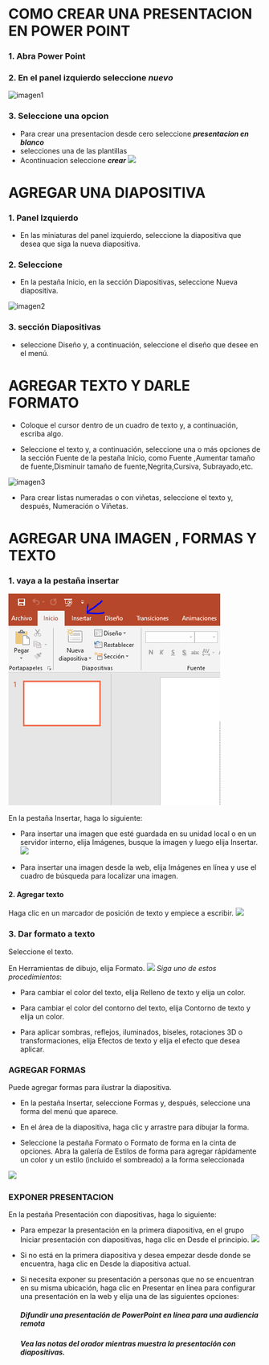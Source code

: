 # COMO CREAR UNA PRESENTACION EN POWER POINT
 ### 1. Abra Power Point
 ### 2. En el panel izquierdo seleccione _nuevo_ 
 ![imagen1](https://support.content.office.net/es-es/media/f523b06c-22c6-446a-bf6c-b3c3691b4c60.png)


 ### 3. Seleccione una opcion 
 + Para crear una presentacion desde cero seleccione ***presentacion en blanco***
 + selecciones una de las plantillas
 + Acontinuacion seleccione ***crear***
 ![](https://support.content.office.net/es-es/media/bd228fd9-3177-4848-b56c-c30dae8407ce.png)
 # AGREGAR UNA DIAPOSITIVA
 ### 1.  Panel Izquierdo
 + En las miniaturas del panel izquierdo, seleccione la diapositiva que desea que siga la nueva diapositiva.
  ### 2. Seleccione
  + En la pestaña Inicio, en la sección Diapositivas, seleccione Nueva diapositiva.
  
  ![imagen2](https://support.content.office.net/es-es/media/e518ef5c-ab01-427e-9d55-e80712065809.png)

### 3. sección Diapositivas
 + seleccione Diseño y, a continuación, seleccione el diseño que desee en el menú.

 # AGREGAR TEXTO Y DARLE FORMATO
 + Coloque el cursor dentro de un cuadro de texto y, a continuación, escriba algo.

+ Seleccione el texto y, a continuación, seleccione una o más opciones de la sección Fuente de la pestaña Inicio, como Fuente ,Aumentar tamaño de fuente,Disminuir tamaño de fuente,Negrita,Cursiva, Subrayado,etc.


![imagen3](https://support.content.office.net/es-es/media/818f1d00-621c-4004-a2b0-72c907a6d878.png)

+ Para crear listas numeradas o con viñetas, seleccione el texto y, después, Numeración o Viñetas.

# AGREGAR UNA IMAGEN , FORMAS Y TEXTO

### 1. vaya a la pestaña insertar

![imagen](/img\insetar_pp.PNG)

En la pestaña Insertar, haga lo siguiente:

+ Para insertar una imagen que esté guardada en su unidad local o en un servidor interno, elija Imágenes, busque la imagen y luego elija Insertar.
![](https://support.content.office.net/es-es/media/cfc5c68c-5b6e-4477-86eb-2888747c1aa7.png)

+ Para insertar una imagen desde la web, elija Imágenes en línea y use el cuadro de búsqueda para localizar una imagen.

#### 2. Agregar texto
Haga clic en un marcador de posición de texto y empiece a escribir.
![](https://support.content.office.net/es-es/media/ee8d0fee-f04c-479b-b48b-e37858b5273a.png)
### 3. Dar formato a texto
Seleccione el texto.

En Herramientas de dibujo, elija Formato.
![](https://support.content.office.net/es-es/media/d42a2915-1dd0-4487-8f77-0f0d0b08bf57.png)
_Siga uno de estos procedimientos_:

+ Para cambiar el color del texto, elija Relleno de texto y elija un color.

+ Para cambiar el color del contorno del texto, elija Contorno de texto y elija un color.

+ Para aplicar sombras, reflejos, iluminados, biseles, rotaciones 3D o transformaciones, elija Efectos de texto y elija el efecto que desea aplicar.
### AGREGAR FORMAS
Puede agregar formas para ilustrar la diapositiva. 

+ En la pestaña Insertar, seleccione Formas y, después, seleccione una forma del menú que aparece.

+ En el área de la diapositiva, haga clic y arrastre para dibujar la forma.

+ Seleccione la pestaña Formato o Formato de forma en la cinta de opciones. Abra la galería de Estilos de forma para agregar rápidamente un color y un estilo (incluido el sombreado) a la forma seleccionada

![](https://support.content.office.net/es-es/media/08bcf29f-c53b-4c2e-a9c9-61911f3e9a41.png)
### EXPONER PRESENTACION
En la pestaña Presentación con diapositivas, haga lo siguiente:

+ Para empezar la presentación en la primera diapositiva, en el grupo Iniciar presentación con diapositivas, haga clic en Desde el principio.
![](https://support.content.office.net/es-es/media/dfb8679a-cf84-469d-ac26-41df923e7fb1.png)

+ Si no está en la primera diapositiva y desea empezar desde donde se encuentra, haga clic en Desde la diapositiva actual.

+ Si necesita exponer su presentación a personas que no se encuentran en su misma ubicación, haga clic en Presentar en línea para configurar una presentación en la web y elija una de las siguientes opciones:

    #####    _Difundir una presentación de PowerPoint en línea para una audiencia remota_

    ##### _Vea las notas del orador mientras muestra la presentación con diapositivas_.